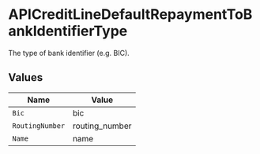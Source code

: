 # APICreditLineDefaultRepaymentToBankIdentifierType

The type of bank identifier (e.g. BIC).


## Values

| Name            | Value           |
| --------------- | --------------- |
| `Bic`           | bic             |
| `RoutingNumber` | routing_number  |
| `Name`          | name            |